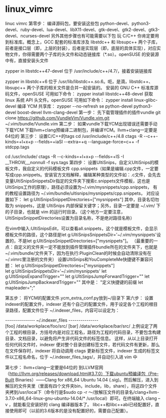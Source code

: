 # linux_vimrc
linuc vimrc
第零步：
编译源码包，要安装这些包
python-devel、python3-devel、ruby-devel、lua-devel、libX11-devel、gtk-devel、gtk2-devel、gtk3-devel、ncurses-devel
另外其他步骤也有可能需要以下包
玩 C/C++ 你肯定要用到标准库。概念上，GCC 配套的标准库涉及 libstdc++ 和 libsupc++ 两个子库，前者是接口层（即，上层的封装），后者是实现层（即，底层的具体实现），对应实物文件，你得需要两个子库的头文件和动态链接库（*.so）。openSUSE 的安装源中有，直接安装头文件

zypper in libstdc++47-devel
位于 /usr/include/c++/4.7/，接着安装链接库

zypper in libstdc++6
位于 /usr/lib/libstdc++.so.6。呃，是滴，libstdc++、libsupc++ 两个子库的相关文件是合并一起安装的。
安装的 GNU C++ 标准库源码文件，openSUSE 可用如下命令：
zypper install libstdc++48-devel
获取 linux 系统 API 头文件。openSUSE 可用如下命令：
zypper install linux-glibc-devel
编译 YCM 共享库：
zypper --no-refresh se python-devel python3-devel boost-devel llvm-clang-devel
第一步：
先下载管理插件的插件vundle
git clone https://github.com/VundleVim/Vundle.vim.git ~/.vim/bundle/Vundle.vim
第二步：
如果vundle下载YCM出现错误还需要手动下载YCM
下载llvm+clang预编译二进制包，并编译YCM。llvm+clang一定要是64位的
第三步：
设置C/C++的tags
cd /usr/include/c++/4.8
ctags -R --c++-kinds=+l+x+p --fields=+iaSl --extra=+q --language-force=c++ -f stdcpp.tags

cd /usr/include/
ctags -R --c-kinds=+l+x+p --fields=+lS -I __THROW,__nonnull -f sys.tags
第四步：
设置UltiSnips，自定义UltiSnips的模板文件，我自定义的代码模板文件 cpp.snippets（如果是编辑.cpp文件，一定要写成cpp.snippets。安装官方文档解释，编辑某种类型的文件如：.c文件，会先去变量UltiSnipsSnippetsDir指定的文件夹下搜索c.snippets文件模板，这也是UltiSnips工作的原理），路径必须设置为~/.vim/mysnippets/cpp.snippets，
有的教程设置路径为 ~/.vim/bundle/ultisnips/mysnippets/cpp.snippets，
对应设置如下： let g:UltiSnipsSnippetDirectories=["mysnippets"] 其中，目录名切勿取为 snippets，这是 UltiSnips 内部保留关键字；另外，目录一定要是 ~/.vim/ 下的子目录，也就是 vim 的运行时目录。（这个地方一定要注意，UltiSnipsSnippetDirectories设置为目录名称，不是绝对路径名称）

在vim中输入:UltiSnipsEdit，可以查看all.snippets，这个就是模板文件，会显示模板文件的路径，这个路径是let g:UltiSnipsSnippetsDir='~/.vim/mysnippets'设置的，不是let g:UltiSnipsSnippetDirectories=["mysnippets"]。
（最重要的一点：自定义的文件夹一定不能放到插件管理插件bundle所在的文件夹下，也就是~/.vim/bundle/文件夹下，因为在执行:PluginClean的时候会自动清除没有在~/.vimrc里注册的文件夹）
设置UltiSnips和YouCompleteMe快捷键<tab>不兼容问题：
let g:UltiSnipsSnippetDirectories=["mysnippets"]                                
let g:UltiSnipsSnippetsDir='~/.vim/mysnippets'
let g:UltiSnipsExpandTrigger="<leader><tab>"
let g:UltiSnipsJumpForwardTrigger="<leader><tab>"
let g:UltiSnipsJumpBackwardTrigger="<leader><s-tab>"
其中<leader>是：
"定义快捷键的前缀
let mapleader=";" 

第五步：
将YCM的配置文件.ycm_extra_conf.py放到~/目录下
第六步：
设置indexer的配置文件，indexer 还有个自己的配置文件，用于设定各个工程的根目录路径，配置文件位于 ~/.indexer_files，内容可以设定为：

--------------- ~/.indexer_files ---------------  
[foo] 
/data/workplace/foo/src/
[bar] 
/data/workplace/bar/src/
上例设定了两个工程的根目录，方括号内是对应工程名，路径为工程的代码目录，不要包含构建目录、文档目录，以避免将产生非代码文件的标签信息。
这样，从以上目录打开任何代码文件时，indexer 便对整个目录创建标签文件，若代码文件有更新，那么在文件保存时，indexer 将自动调用 ctags 更新标签文件，indexer 生成的标签文件以工程名命名，位于 ~/.indexer_files_tags/，并自动引入进 vim 中

第七步：
llvm+clang一定要是64位的
到LLVM官网（http://llvm.org/releases/download.html#3.7.0）下载ubuntu预编译包（Pre-Built Binaries）——Clang for x86_64 Ubuntu 14.04 (.sig)。然后解压，进入到解压的文件夹里（里面有四个文件夹bin，include，lib，share），将这四个文件夹拷到/usr/local下（命令行是$sudo cp -r ～/放解压文件的目录名/clang+llvm-3.7.0-x86_64-linux-gnu-ubuntu-14.04/* /usr/local）即可。在终端输入 clang –v ，就能看见安装好的 clang 编译器版本了。 libc++和libc++abi已经配置好，直接使用即可（以前的3.6版本的是没有配置好的，需要自己配置）。

